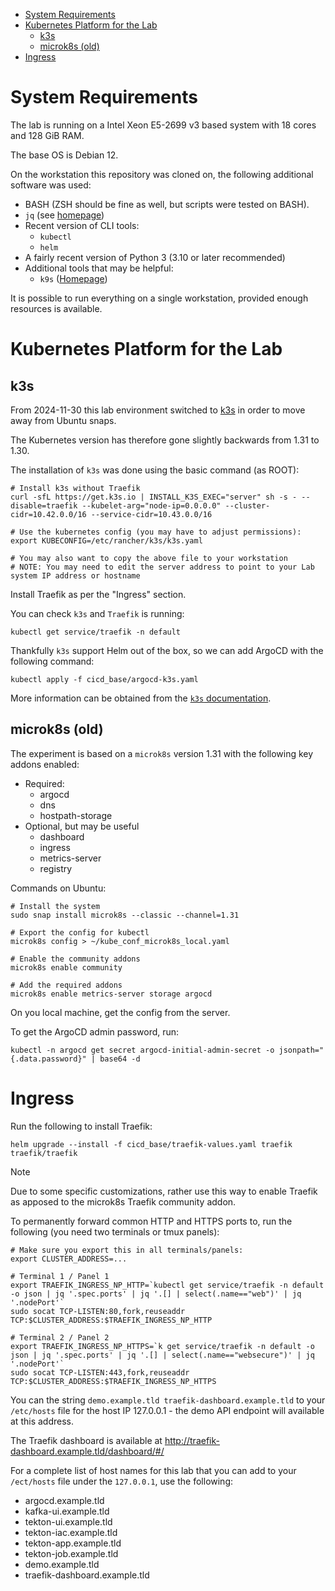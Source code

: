 
- [System Requirements](#system-requirements)
- [Kubernetes Platform for the Lab](#kubernetes-platform-for-the-lab)
  - [k3s](#k3s)
  - [microk8s (old)](#microk8s-old)
- [Ingress](#ingress)

# System Requirements

The lab is running on a Intel Xeon E5-2699 v3 based system with 18 cores and 128 GiB RAM.

The base OS is Debian 12.

On the workstation this repository was cloned on, the following additional software was used:

* BASH (ZSH should be fine as well, but scripts were tested on BASH).
* `jq` (see [homepage](https://jqlang.github.io/jq/))
* Recent version of CLI tools:
  * `kubectl`
  * `helm`
* A fairly recent version of Python 3 (3.10 or later recommended)
* Additional tools that may be helpful:
  * `k9s` ([Homepage](https://k9scli.io/))

It is possible to run everything on a single workstation, provided enough resources is available. 

# Kubernetes Platform for the Lab

## k3s

From 2024-11-30 this lab environment switched to [k3s](https://k3s.io/) in order to move away from Ubuntu snaps.

The Kubernetes version has therefore gone slightly backwards from 1.31 to 1.30.

The installation of `k3s` was done using the basic command (as ROOT):

```shell
# Install k3s without Traefik
curl -sfL https://get.k3s.io | INSTALL_K3S_EXEC="server" sh -s - --disable=traefik --kubelet-arg="node-ip=0.0.0.0" --cluster-cidr=10.42.0.0/16 --service-cidr=10.43.0.0/16

# Use the kubernetes config (you may have to adjust permissions):
export KUBECONFIG=/etc/rancher/k3s/k3s.yaml

# You may also want to copy the above file to your workstation
# NOTE: You may need to edit the server address to point to your Lab system IP address or hostname
```

Install Traefik as per the "Ingress" section.

You can check `k3s` and `Traefik` is running:

```shell
kubectl get service/traefik -n default
```

Thankfully `k3s` support Helm out of the box, so we can add ArgoCD with the following command:

```shell
kubectl apply -f cicd_base/argocd-k3s.yaml
```

More information can be obtained from the [`k3s` documentation](https://docs.k3s.io/helm).

## microk8s (old)

The experiment is based on a `microk8s` version 1.31 with the following key addons enabled:

* Required:
  * argocd
  * dns
  * hostpath-storage
* Optional, but may be useful
  * dashboard
  * ingress
  * metrics-server
  * registry

Commands on Ubuntu:

```shell
# Install the system
sudo snap install microk8s --classic --channel=1.31

# Export the config for kubectl
microk8s config > ~/kube_conf_microk8s_local.yaml

# Enable the community addons
microk8s enable community 

# Add the required addons
microk8s enable metrics-server storage argocd
```

On you local machine, get the config from the server.

To get the ArgoCD admin password, run:

```shell
kubectl -n argocd get secret argocd-initial-admin-secret -o jsonpath="{.data.password}" | base64 -d
```

# Ingress

Run the following to install Traefik:

```shell
helm upgrade --install -f cicd_base/traefik-values.yaml traefik traefik/traefik
```

> [!NOTE]
> Due to some specific customizations, rather use this way to enable Traefik as apposed to the microk8s Traefik community addon.

To permanently forward common HTTP and HTTPS ports to, run the following (you need two terminals or tmux panels):

```shell
# Make sure you export this in all terminals/panels:
export CLUSTER_ADDRESS=...

# Terminal 1 / Panel 1
export TRAEFIK_INGRESS_NP_HTTP=`kubectl get service/traefik -n default -o json | jq '.spec.ports' | jq '.[] | select(.name=="web")' | jq '.nodePort'`
sudo socat TCP-LISTEN:80,fork,reuseaddr TCP:$CLUSTER_ADDRESS:$TRAEFIK_INGRESS_NP_HTTP

# Terminal 2 / Panel 2
export TRAEFIK_INGRESS_NP_HTTPS=`k get service/traefik -n default -o json | jq '.spec.ports' | jq '.[] | select(.name=="websecure")' | jq '.nodePort'`
sudo socat TCP-LISTEN:443,fork,reuseaddr TCP:$CLUSTER_ADDRESS:$TRAEFIK_INGRESS_NP_HTTPS
```

You can the string `demo.example.tld traefik-dashboard.example.tld` to your `/etc/hosts` file for the host IP 127.0.0.1 - the demo API endpoint will available at this address.

The Traefik dashboard is available at http://traefik-dashboard.example.tld/dashboard/#/

For a complete list of host names for this lab that you can add to your `/ect/hosts` file under the `127.0.0.1`, use the following:

* argocd.example.tld
* kafka-ui.example.tld
* tekton-ui.example.tld
* tekton-iac.example.tld
* tekton-app.example.tld
* tekton-job.example.tld
* demo.example.tld
* traefik-dashboard.example.tld

